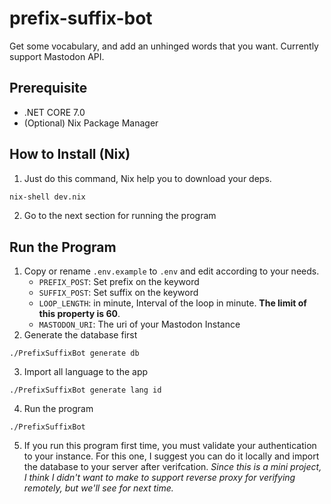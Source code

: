 # prefix-suffix-bot
Get some vocabulary, and add an unhinged words that you want. Currently support Mastodon API.

## Prerequisite
- .NET CORE 7.0
- (Optional) Nix Package Manager

## How to Install (Nix)
1. Just do this command, Nix help you to download your deps.
```sh
nix-shell dev.nix
```
2. Go to the next section for running the program

## Run the Program
1. Copy or rename `.env.example` to `.env` and edit according to your needs.
    - `PREFIX_POST`: Set prefix on the keyword
    - `SUFFIX_POST`: Set suffix on the keyword
    - `LOOP_LENGTH`: in minute, Interval of the loop in minute. **The limit of this property is 60**.
    - `MASTODON_URI`: The uri of your Mastodon Instance
2. Generate the database first
```
./PrefixSuffixBot generate db
```
3. Import all language to the app
```
./PrefixSuffixBot generate lang id
```
4. Run the program
```
./PrefixSuffixBot
```
5. If you run this program first time, you must validate your authentication to your instance. For this one, I suggest you can do it locally and import the database to your server after verifcation. *Since this is a mini project, I think I didn't want to make to support reverse proxy for verifying remotely, but we'll see for next time.*